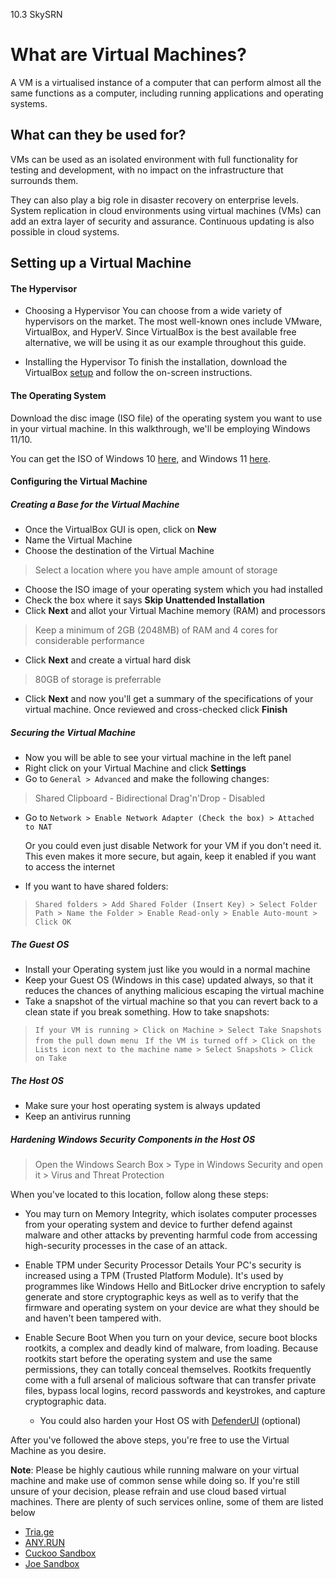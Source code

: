10.3 SkySRN

# What are Virtual Machines?

A VM is a virtualised instance of a computer that can perform almost all the same functions as a computer, including running applications and operating systems.

## What can they be used for? 

VMs can be used as an isolated environment with full functionality for testing and development, with no impact on the infrastructure that surrounds them.

They can also play a big role in disaster recovery on enterprise levels. System replication in cloud environments using virtual machines (VMs) can add an extra layer of security and assurance. Continuous updating is also possible in cloud systems.

## Setting up a Virtual Machine 

#### The Hypervisor 

- Choosing a Hypervisor 
You can choose from a wide variety of hypervisors on the market. The most well-known ones include VMware, VirtualBox, and HyperV. Since VirtualBox is the best available free alternative, we will be using it as our example throughout this guide.

- Installing the Hypervisor 
To finish the installation, download the VirtualBox [setup](https://www.virtualbox.org/wiki/Downloads) and follow the on-screen instructions.

#### The Operating System

Download the disc image (ISO file) of the operating system you want to use in your virtual machine. In this walkthrough, we'll be employing Windows 11/10.

You can get the ISO of Windows 10 [here](https://www.microsoft.com/en-in/software-download/windows10ISO), and Windows 11 [here](https://www.microsoft.com/software-download/windows11). 

#### Configuring the Virtual Machine 

##### Creating a Base for the Virtual Machine

- Once the VirtualBox GUI is open, click on **New** 
- Name the Virtual Machine 
- Choose the destination of the Virtual Machine
> Select a location where you have ample amount of storage
- Choose the ISO image of your operating system which you had installed 
- Check the box where it says **Skip Unattended Installation**
- Click **Next** and allot your Virtual Machine memory (RAM) and processors
> Keep a minimum of 2GB (2048MB) of RAM and 4 cores for considerable performance
- Click **Next** and create a virtual hard disk
> 80GB of storage is preferrable 
- Click **Next** and now you'll get a summary of the specifications of your virtual machine. Once reviewed and cross-checked click **Finish**

##### Securing the Virtual Machine

- Now you will be able to see your virtual machine in the left panel
- Right click on your Virtual Machine and click **Settings**
- Go to `General > Advanced` and make the following changes:

> Shared Clipboard - Bidirectional 
> Drag'n'Drop - Disabled

- Go to `Network > Enable Network Adapter (Check the box) > Attached to NAT`
  
  Or you could even just disable Network for your VM if you don't need it. This even makes it more secure, but again, keep it enabled if you want to access the internet
  
- If you want to have shared folders:

> `Shared folders > Add Shared Folder (Insert Key) > Select Folder Path > Name the Folder > Enable Read-only > Enable Auto-mount > Click OK`

##### The Guest OS

- Install your Operating system just like you would in a normal machine
- Keep your Guest OS (Windows in this case) updated always, so that it reduces the chances of anything malicious escaping the virtual machine
- Take a snapshot of the virtual machine so that you can revert back to a clean state if you break something.
  How to take snapshots:
> `If your VM is running > Click on Machine > Select Take Snapshots from the pull down menu`
> ` If the VM is turned off > Click on the Lists icon next to the machine name > Select Snapshots > Click on Take`


##### The Host OS

- Make sure your host operating system is always updated
- Keep an antivirus running

##### Hardening Windows Security Components in the Host OS

> Open the Windows Search Box > Type in Windows Security and open it > Virus and Threat Protection

When you've located to this location, follow along these steps: 

- You may turn on Memory Integrity, which isolates computer processes from your operating system and device to further defend against malware and other attacks by preventing harmful code from accessing high-security processes in the case of an attack.
- Enable TPM under Security Processor Details
  Your PC's security is increased using a TPM (Trusted Platform Module). It's used by programmes like Windows Hello and BitLocker drive encryption to safely generate and store cryptographic keys as well as to verify that the firmware and operating system on your device are what they should be and haven't been tampered with.
- Enable Secure Boot 
  When you turn on your device, secure boot blocks rootkits, a complex and deadly kind of malware, from loading. Because rootkits start before the operating system and use the same permissions, they can totally conceal themselves. Rootkits frequently come with a full arsenal of malicious software that can transfer private files, bypass local logins, record passwords and keystrokes, and capture cryptographic data.
  
  - You could also harden your Host OS with [DefenderUI](https://www.defenderui.com/) (optional)
  
After you've followed the above steps, you're free to use the Virtual Machine as you desire. 

**Note**: Please be highly cautious while running malware on your virtual machine and make use of common sense while doing so. If you're still unsure of your decision, please refrain and use cloud based virtual machines. There are plenty of such services online, some of them are listed below

- [Tria.ge](https://tria.ge/)
- [ANY.RUN](https://app.any.run/)
- [Cuckoo Sandbox](https://cuckoo.cert.ee/)
- [Joe Sandbox](https://www.joesandbox.com/#windows)

  




